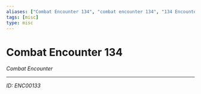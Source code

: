 ```yaml
---
aliases: ["Combat Encounter 134", "combat encounter 134", "134 Encounter Combat"]
tags: [misc]
type: misc
---
```


# Combat Encounter 134

*Combat Encounter*

---
*ID: ENC00133*